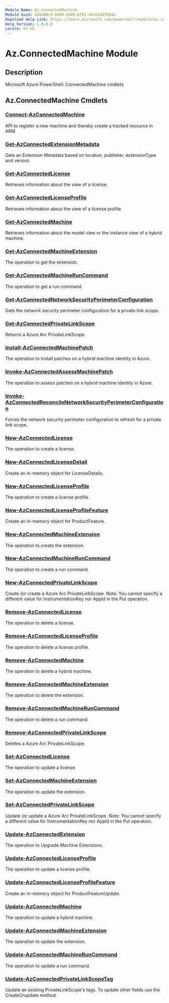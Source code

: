 ```yaml
---
Module Name: Az.ConnectedMachine
Module Guid: 428d08c5-8d09-4d49-bf81-e6c61dd76d4a
Download Help Link: https://learn.microsoft.com/powershell/module/az.connectedmachine
Help Version: 1.0.0.0
Locale: en-US
---
```


# Az.ConnectedMachine Module
## Description
Microsoft Azure PowerShell: ConnectedMachine cmdlets

## Az.ConnectedMachine Cmdlets
### [Connect-AzConnectedMachine](Connect-AzConnectedMachine.md)
API to register a new machine and thereby create a tracked resource in ARM

### [Get-AzConnectedExtensionMetadata](Get-AzConnectedExtensionMetadata.md)
Gets an Extension Metadata based on location, publisher, extensionType and version

### [Get-AzConnectedLicense](Get-AzConnectedLicense.md)
Retrieves information about the view of a license.

### [Get-AzConnectedLicenseProfile](Get-AzConnectedLicenseProfile.md)
Retrieves information about the view of a license profile.

### [Get-AzConnectedMachine](Get-AzConnectedMachine.md)
Retrieves information about the model view or the instance view of a hybrid machine.

### [Get-AzConnectedMachineExtension](Get-AzConnectedMachineExtension.md)
The operation to get the extension.

### [Get-AzConnectedMachineRunCommand](Get-AzConnectedMachineRunCommand.md)
The operation to get a run command.

### [Get-AzConnectedNetworkSecurityPerimeterConfiguration](Get-AzConnectedNetworkSecurityPerimeterConfiguration.md)
Gets the network security perimeter configuration for a private link scope.

### [Get-AzConnectedPrivateLinkScope](Get-AzConnectedPrivateLinkScope.md)
Returns a Azure Arc PrivateLinkScope.

### [Install-AzConnectedMachinePatch](Install-AzConnectedMachinePatch.md)
The operation to install patches on a hybrid machine identity in Azure.

### [Invoke-AzConnectedAssessMachinePatch](Invoke-AzConnectedAssessMachinePatch.md)
The operation to assess patches on a hybrid machine identity in Azure.

### [Invoke-AzConnectedReconcileNetworkSecurityPerimeterConfiguration](Invoke-AzConnectedReconcileNetworkSecurityPerimeterConfiguration.md)
Forces the network security perimeter configuration to refresh for a private link scope.

### [New-AzConnectedLicense](New-AzConnectedLicense.md)
The operation to create a license.

### [New-AzConnectedLicenseDetail](New-AzConnectedLicenseDetail.md)
Create an in-memory object for LicenseDetails.

### [New-AzConnectedLicenseProfile](New-AzConnectedLicenseProfile.md)
The operation to create a license profile.

### [New-AzConnectedLicenseProfileFeature](New-AzConnectedLicenseProfileFeature.md)
Create an in-memory object for ProductFeature.

### [New-AzConnectedMachineExtension](New-AzConnectedMachineExtension.md)
The operation to create the extension.

### [New-AzConnectedMachineRunCommand](New-AzConnectedMachineRunCommand.md)
The operation to create a run command.

### [New-AzConnectedPrivateLinkScope](New-AzConnectedPrivateLinkScope.md)
Create (or create  a Azure Arc PrivateLinkScope.
Note: You cannot specify a different value for InstrumentationKey nor AppId in the Put operation.

### [Remove-AzConnectedLicense](Remove-AzConnectedLicense.md)
The operation to delete a license.

### [Remove-AzConnectedLicenseProfile](Remove-AzConnectedLicenseProfile.md)
The operation to delete a license profile.

### [Remove-AzConnectedMachine](Remove-AzConnectedMachine.md)
The operation to delete a hybrid machine.

### [Remove-AzConnectedMachineExtension](Remove-AzConnectedMachineExtension.md)
The operation to delete the extension.

### [Remove-AzConnectedMachineRunCommand](Remove-AzConnectedMachineRunCommand.md)
The operation to delete a run command.

### [Remove-AzConnectedPrivateLinkScope](Remove-AzConnectedPrivateLinkScope.md)
Deletes a Azure Arc PrivateLinkScope.

### [Set-AzConnectedLicense](Set-AzConnectedLicense.md)
The operation to update a license.

### [Set-AzConnectedMachineExtension](Set-AzConnectedMachineExtension.md)
The operation to update the extension.

### [Set-AzConnectedPrivateLinkScope](Set-AzConnectedPrivateLinkScope.md)
Update (or update  a Azure Arc PrivateLinkScope.
Note: You cannot specify a different value for InstrumentationKey nor AppId in the Put operation.

### [Update-AzConnectedExtension](Update-AzConnectedExtension.md)
The operation to Upgrade Machine Extensions.

### [Update-AzConnectedLicenseProfile](Update-AzConnectedLicenseProfile.md)
The operation to update a license profile.

### [Update-AzConnectedLicenseProfileFeature](Update-AzConnectedLicenseProfileFeature.md)
Create an in-memory object for ProductFeatureUpdate.

### [Update-AzConnectedMachine](Update-AzConnectedMachine.md)
The operation to update a hybrid machine.

### [Update-AzConnectedMachineExtension](Update-AzConnectedMachineExtension.md)
The operation to update the extension.

### [Update-AzConnectedMachineRunCommand](Update-AzConnectedMachineRunCommand.md)
The operation to update a run command.

### [Update-AzConnectedPrivateLinkScopeTag](Update-AzConnectedPrivateLinkScopeTag.md)
Update an existing PrivateLinkScope's tags.
To update other fields use the CreateOrupdate method.

